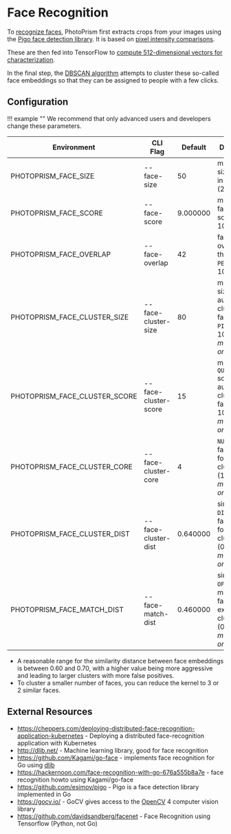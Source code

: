 # Face Recognition

To [recognize faces](https://docs.photoprism.app/user-guide/organize/people/), PhotoPrism first extracts crops from your images using the [Pigo face detection library](https://github.com/esimov/pigo). It is based on [pixel intensity comparisons](https://dl.photoprism.app/pdf/20140820-Pixel_Intensity_Comparisons.pdf).

These are then fed into TensorFlow to [compute 512-dimensional vectors for characterization](https://dl.photoprism.app/pdf/20150101-FaceNet.pdf).

In the final step, the [DBSCAN algorithm](https://en.wikipedia.org/wiki/DBSCAN) attempts to cluster these so-called face embeddings so that they can be assigned to people with a few clicks.

## Configuration

!!! example ""
    We recommend that only advanced users and developers change these parameters.

| Environment                   | CLI Flag             | Default  | Description                                                                            |
|-------------------------------|----------------------|----------|----------------------------------------------------------------------------------------|
| PHOTOPRISM_FACE_SIZE          | --face-size          | 50       | minimum size of faces in `PIXELS` (20-10000)                                           |
| PHOTOPRISM_FACE_SCORE         | --face-score         | 9.000000 | minimum face `QUALITY` score (1-100)                                                   |
| PHOTOPRISM_FACE_OVERLAP       | --face-overlap       | 42       | face area overlap threshold in `PERCENT` (1-100)                                       |
| PHOTOPRISM_FACE_CLUSTER_SIZE  | --face-cluster-size  | 80       | minimum size of automatically clustered faces in `PIXELS` (20-10000) *members only*    |
| PHOTOPRISM_FACE_CLUSTER_SCORE | --face-cluster-score | 15       | minimum `QUALITY` score of automatically clustered faces (1-100) *members only*        |
| PHOTOPRISM_FACE_CLUSTER_CORE  | --face-cluster-core  | 4        | `NUMBER` of faces forming a cluster core (1-100) *members only*                        |
| PHOTOPRISM_FACE_CLUSTER_DIST  | --face-cluster-dist  | 0.640000 | similarity `DISTANCE` of faces forming a cluster core (0.1-1.5) *members only*         |
| PHOTOPRISM_FACE_MATCH_DIST    | --face-match-dist    | 0.460000 | similarity `OFFSET` for matching faces with existing clusters (0.1-1.5) *members only* |

- A reasonable range for the similarity distance between face embeddings is between 0.60 and 0.70, with a higher value being more aggressive and leading to larger clusters with more false positives.
- To cluster a smaller number of faces, you can reduce the kernel to 3 or 2 similar faces.

## External Resources ##

- https://cheppers.com/deploying-distributed-face-recognition-application-kubernetes - Deploying a distributed face-recognition application with Kubernetes
- http://dlib.net/ - Machine learning library, good for face recognition
- https://github.com/Kagami/go-face - implements face recognition for Go using [dlib](http://dlib.net/)
- https://hackernoon.com/face-recognition-with-go-676a555b8a7e - face recognition howto using Kagami/go-face
- https://github.com/esimov/pigo - Pigo is a face detection library implemented in Go
- https://gocv.io/ - GoCV gives access to the [OpenCV](https://opencv.org/) 4 computer vision library
- https://github.com/davidsandberg/facenet - Face Recognition using Tensorflow (Python, not Go)

